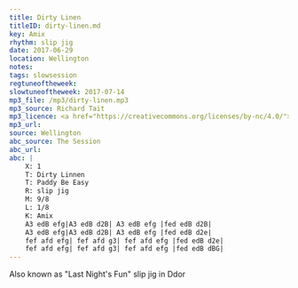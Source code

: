 ```yaml
---
title: Dirty Linen
titleID: dirty-linen.md
key: Amix
rhythm: slip jig
date: 2017-06-29
location: Wellington
notes:
tags: slowsession 
regtuneoftheweek:
slowtuneoftheweek: 2017-07-14
mp3_file: /mp3/dirty-linen.mp3
mp3_source: Richard Tait
mp3_licence: <a href="https://creativecommons.org/licenses/by-nc/4.0/">CC-BY-NC-4.0</a>
mp3_url:
source: Wellington
abc_source: The Session
abc_url:
abc: |
    X: 1
    T: Dirty Linnen
    T: Paddy Be Easy
    R: slip jig
    M: 9/8
    L: 1/8
    K: Amix
    A3 edB efg|A3 edB d2B| A3 edB efg |fed edB d2B|
    A3 edB efg|A3 edB d2B| A3 edB efg |fed edB d2e|
    fef afd efg| fef afd g3| fef afd efg |fed edB d2e|
    fef afd efg| fef afd g3| fef afd efg |fed edB dBG|
---
```

Also known as "Last Night's Fun" slip jig in Ddor
